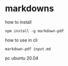 # markdowns

how to install

```cmd:how-to-install
npm install -g markdown-pdf
```

how to use in cli

```cmd:how-to-use
markdown-pdf input.md
```

pc
ubuntu 20.04
